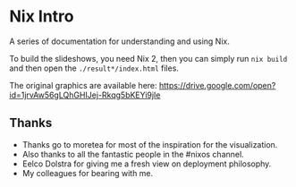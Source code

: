 # Nix Intro

A series of documentation for understanding and using Nix.

To build the slideshows, you need Nix 2, then you can simply run `nix build`
and then open the `./result*/index.html` files.

The original graphics are available here:
https://drive.google.com/open?id=1jrvAw56gLQhGHIJej-Rkqg5bKEYi9jIe

## Thanks

* Thanks go to moretea for most of the inspiration for the visualization.
* Also thanks to all the fantastic people in the #nixos channel.
* Eelco Dolstra for giving me a fresh view on deployment philosophy.
* My colleagues for bearing with me.
